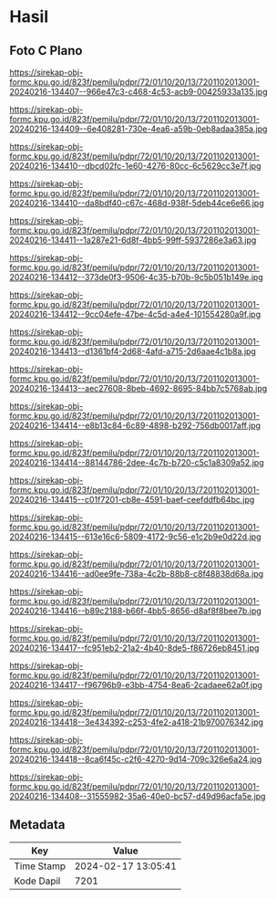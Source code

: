 # Hasil

## Foto C Plano

https://sirekap-obj-formc.kpu.go.id/823f/pemilu/pdpr/72/01/10/20/13/7201102013001-20240216-134407--966e47c3-c468-4c53-acb9-00425933a135.jpg

https://sirekap-obj-formc.kpu.go.id/823f/pemilu/pdpr/72/01/10/20/13/7201102013001-20240216-134409--6e408281-730e-4ea6-a59b-0eb8adaa385a.jpg

https://sirekap-obj-formc.kpu.go.id/823f/pemilu/pdpr/72/01/10/20/13/7201102013001-20240216-134410--dbcd02fc-1e60-4276-80cc-6c5629cc3e7f.jpg

https://sirekap-obj-formc.kpu.go.id/823f/pemilu/pdpr/72/01/10/20/13/7201102013001-20240216-134410--da8bdf40-c67c-468d-938f-5deb44ce6e66.jpg

https://sirekap-obj-formc.kpu.go.id/823f/pemilu/pdpr/72/01/10/20/13/7201102013001-20240216-134411--1a287e21-6d8f-4bb5-99ff-5937286e3a63.jpg

https://sirekap-obj-formc.kpu.go.id/823f/pemilu/pdpr/72/01/10/20/13/7201102013001-20240216-134412--373de0f3-9506-4c35-b70b-9c5b051b149e.jpg

https://sirekap-obj-formc.kpu.go.id/823f/pemilu/pdpr/72/01/10/20/13/7201102013001-20240216-134412--9cc04efe-47be-4c5d-a4e4-101554280a9f.jpg

https://sirekap-obj-formc.kpu.go.id/823f/pemilu/pdpr/72/01/10/20/13/7201102013001-20240216-134413--d1361bf4-2d68-4afd-a715-2d6aae4c1b8a.jpg

https://sirekap-obj-formc.kpu.go.id/823f/pemilu/pdpr/72/01/10/20/13/7201102013001-20240216-134413--aec27608-8beb-4692-8695-84bb7c5768ab.jpg

https://sirekap-obj-formc.kpu.go.id/823f/pemilu/pdpr/72/01/10/20/13/7201102013001-20240216-134414--e8b13c84-6c89-4898-b292-756db0017aff.jpg

https://sirekap-obj-formc.kpu.go.id/823f/pemilu/pdpr/72/01/10/20/13/7201102013001-20240216-134414--88144786-2dee-4c7b-b720-c5c1a8309a52.jpg

https://sirekap-obj-formc.kpu.go.id/823f/pemilu/pdpr/72/01/10/20/13/7201102013001-20240216-134415--c01f7201-cb8e-4591-baef-ceefddfb64bc.jpg

https://sirekap-obj-formc.kpu.go.id/823f/pemilu/pdpr/72/01/10/20/13/7201102013001-20240216-134415--613e16c6-5809-4172-9c56-e1c2b9e0d22d.jpg

https://sirekap-obj-formc.kpu.go.id/823f/pemilu/pdpr/72/01/10/20/13/7201102013001-20240216-134416--ad0ee9fe-738a-4c2b-88b8-c8f48838d68a.jpg

https://sirekap-obj-formc.kpu.go.id/823f/pemilu/pdpr/72/01/10/20/13/7201102013001-20240216-134416--b89c2188-b66f-4bb5-8656-d8af8f8bee7b.jpg

https://sirekap-obj-formc.kpu.go.id/823f/pemilu/pdpr/72/01/10/20/13/7201102013001-20240216-134417--fc951eb2-21a2-4b40-8de5-f86726eb8451.jpg

https://sirekap-obj-formc.kpu.go.id/823f/pemilu/pdpr/72/01/10/20/13/7201102013001-20240216-134417--f96796b9-e3bb-4754-8ea6-2cadaee62a0f.jpg

https://sirekap-obj-formc.kpu.go.id/823f/pemilu/pdpr/72/01/10/20/13/7201102013001-20240216-134418--3e434392-c253-4fe2-a418-21b970076342.jpg

https://sirekap-obj-formc.kpu.go.id/823f/pemilu/pdpr/72/01/10/20/13/7201102013001-20240216-134418--8ca6f45c-c2f6-4270-9d14-709c326e6a24.jpg

https://sirekap-obj-formc.kpu.go.id/823f/pemilu/pdpr/72/01/10/20/13/7201102013001-20240216-134408--31555982-35a6-40e0-bc57-d49d96acfa5e.jpg


## Metadata

| Key        | Value               |
| ---------- | ------------------- |
| Time Stamp | 2024-02-17 13:05:41 |
| Kode Dapil | 7201                |



